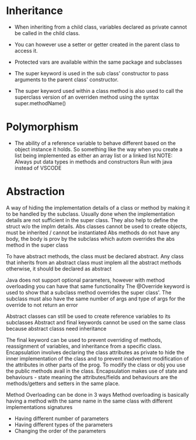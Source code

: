 # Inheritance

- When inheriting from a child class, variables declared as private cannot be called in the child class. 
- You can however use a setter or getter created in the parent class to access it.
- Protected vars are available within the same package and subclasses

- The super keyword is used in the sub class' constructor to pass arguments to the parent class' constructor.
- The super keyword used within a class method is also used to call the superclass version of an overriden method using the syntax super.methodName()


# Polymorphism

- The ability of a reference variable to behave different based on the object instance it holds. 
So something like the way when you create a list being implemented as either an array list or a linked list
NOTE: Always put data types in methods and constructors
Run with java instead of VSCODE

# Abstraction
A way of hiding the implementation details of a class or method by making it to be handled by the subclass. Usually done when the implementation details are not sufficient in the super class. They also help to define the struct w/o the implm details.
Abs classes cannot be used to create objects, must be inherited / cannot be instantiated
Abs methods do not have any body, the body is prov by the subclass which autom overrides the abs method in the super class

To have abstract methods, the class must be declared abstract.
Any class that inherits from an abstract class must implem all the abstract methods otherwise, it should be declared as abstract

Java does not support optional parameters, however with method overloading you can have that same functionality
The @Override keyword is used to show that a subclass method overrides the super class'. The subclass must also have the same number of args and type of args for the override to not return an error

Abstract classes can still be used to create reference variables to its subclasses
Abstract and final keywords cannot be used on the same class because abstract classs need inheritance

The final keyword can be used to prevent overriding of methods, reassignment of variables, and inheritance from a specific class.
Encapsulation involves declaring the class attributes as private to hide the inner implementation of the class and to prevent inadvertent modification of the attributes in other parts of the prog. 
To modify the class or obj you use the public methods avail in the class.
Encapsulation makes use of state and behaviours - state meaning the attributes/fields and behaviours are the methods/getters and setters in the same place.

Method Overloading can be done in 3 ways
Method overloading is basically having a method with the same name in the same class with different implementations signatures
- Having different number of parameters
- Having different types of the parameters
- Changing the order of the parameters